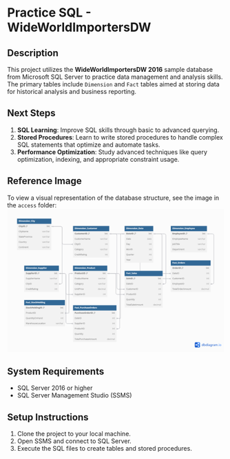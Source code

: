 # Practice SQL - WideWorldImportersDW

## Description
This project utilizes the **WideWorldImportersDW 2016** sample database from Microsoft SQL Server to practice data management and analysis skills. The primary tables include `Dimension` and `Fact` tables aimed at storing data for historical analysis and business reporting.

## Next Steps
1. **SQL Learning**: Improve SQL skills through basic to advanced querying.
2. **Stored Procedures**: Learn to write stored procedures to handle complex SQL statements that optimize and automate tasks.
3. **Performance Optimization**: Study advanced techniques like query optimization, indexing, and appropriate constraint usage.

## Reference Image
To view a visual representation of the database structure, see the image in the `access` folder:
![Database Diagram](Access/dbimg.png)

## System Requirements
- SQL Server 2016 or higher
- SQL Server Management Studio (SSMS)

## Setup Instructions
1. Clone the project to your local machine.
2. Open SSMS and connect to SQL Server.
3. Execute the SQL files to create tables and stored procedures.
